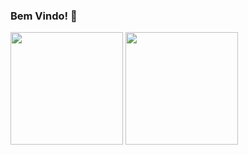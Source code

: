 ### Bem Vindo! 👋

<div>
<img style="flex:1;height:180px" src="https://github-readme-stats.vercel.app/api?username=ARS-TECNOLOGIC&theme=algolia&show_icons=true" />
<img style="flex:1; height:180px" src="https://github-readme-stats.vercel.app/api/top-langs/?username=hussaino03&theme=algolia&layout=compact" />
</div>  
                                                                                                         
                                                                                                                                               
                                                                                                                                            
                                                                                                                                               
<!--
**ARS-TECNOLOGIC/ARS-TECNOLOGIC** is a ✨ _special_ ✨ repository because its `README.md` (this file) appears on your GitHub profile.

Here are some ideas to get you started:

- 🔭 I’m currently working on ...
- 🌱 I’m currently learning ...
- 👯 I’m looking to collaborate on ...
- 🤔 I’m looking for help with ...
- 💬 Ask me about ...
- 📫 How to reach me: ...
- 😄 Pronouns: ...
- ⚡ Fun fact: ...
-->
